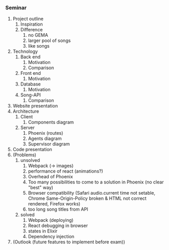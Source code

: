 ### Seminar

1. Project outline
   1. Inspiration
   2. Difference
      1. no GEMA
      2. larger pool of songs
      3. like songs
2. Technology
   1. Back end
      1. Motivation
      2. Comparison
   2. Front end
      1. Motivation
   3. Database
      1. Motivation
   4. Song-API
      1. Comparison
3. Website presentation
4. Architecture
   1. Client
      1. Components diagram
   2. Server
      1. Phoenix (routes)
      2. Agents diagram
      3. Supervisor diagram
5. Code presentation
6. (Problems)
   1. unsolved
      1. Webpack (-> images)
      2. performance of react (animations?)
      3. Overhead of Phoenix
      4. Too many possibilities to come to a solution in Phoenix (no clear "best" way)
      5. Browser compatibility (Safari audio.current time not setable, Chrome Same-Origin-Policy broken & HTML not correct rendered, Firefox works)
      6. too long song titles from API
   2. solved
      1. Webpack (deploying)
      2. React debugging in browser
      3. states in Elixir
      4. Dependency injection
7. (Outlook (future features to implement before exam))